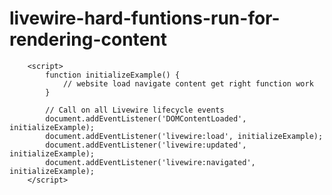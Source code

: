 # livewire-hard-funtions-run-for-rendering-content

        <script>
            function initializeExample() {
                // website load navigate content get right function work
            }
        
            // Call on all Livewire lifecycle events
            document.addEventListener('DOMContentLoaded', initializeExample);
            document.addEventListener('livewire:load', initializeExample);
            document.addEventListener('livewire:updated', initializeExample);
            document.addEventListener('livewire:navigated', initializeExample);
        </script>
